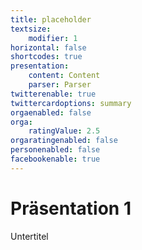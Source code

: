 ```yaml
---
title: placeholder
textsize:
    modifier: 1
horizontal: false
shortcodes: true
presentation:
    content: Content
    parser: Parser
twitterenable: true
twittercardoptions: summary
orgaenabled: false
orga:
    ratingValue: 2.5
orgaratingenabled: false
personenabled: false
facebookenable: true
---
```


# Präsentation 1

Untertitel